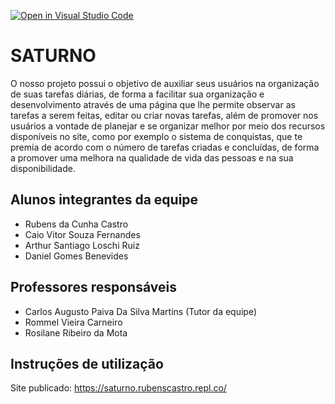 [![Open in Visual Studio Code](https://classroom.github.com/assets/open-in-vscode-f059dc9a6f8d3a56e377f745f24479a46679e63a5d9fe6f495e02850cd0d8118.svg)](https://classroom.github.com/online_ide?assignment_repo_id=452387&assignment_repo_type=GroupAssignmentRepo)
# SATURNO

O nosso projeto possui o objetivo de auxiliar seus usuários na organização de suas tarefas diárias, de forma a facilitar sua organização e desenvolvimento através de uma página que lhe permite observar as tarefas a serem feitas, editar ou criar novas tarefas, além de promover nos usuários a vontade de planejar e se organizar melhor por meio dos recursos disponíveis no site, como por exemplo o sistema de conquistas, que te premia de acordo com o número de tarefas criadas e concluídas, de forma a promover uma melhora na qualidade de vida das pessoas e na sua disponibilidade.

## Alunos integrantes da equipe

* Rubens da Cunha Castro
* Caio Vitor Souza Fernandes
* Arthur Santiago Loschi Ruiz
* Daniel Gomes Benevides

## Professores responsáveis

* Carlos Augusto Paiva Da Silva Martins (Tutor da equipe)
* Rommel Vieira Carneiro
* Rosilane Ribeiro da Mota

## Instruções de utilização

Site publicado: https://saturno.rubenscastro.repl.co/
